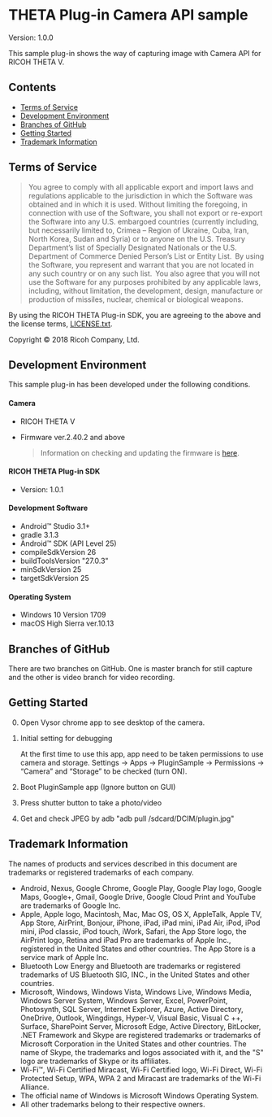 # THETA Plug-in Camera API sample

Version: 1.0.0

This sample plug-in shows the way of capturing image with Camera API for RICOH THETA V.

## Contents

* [Terms of Service](#terms)
* [Development Environment](#requirements)
* [Branches of GitHub](#branches)
* [Getting Started](#started)
* [Trademark Information](#trademark)

<a name="terms"></a>
## Terms of Service

> You agree to comply with all applicable export and import laws and regulations applicable to the jurisdiction in which the Software was obtained and in which it is used. Without limiting the foregoing, in connection with use of the Software, you shall not export or re-export the Software  into any U.S. embargoed countries (currently including, but necessarily limited to, Crimea – Region of Ukraine, Cuba, Iran, North Korea, Sudan and Syria) or  to anyone on the U.S. Treasury Department’s list of Specially Designated Nationals or the U.S. Department of Commerce Denied Person’s List or Entity List.  By using the Software, you represent and warrant that you are not located in any such country or on any such list.  You also agree that you will not use the Software for any purposes prohibited by any applicable laws, including, without limitation, the development, design, manufacture or production of missiles, nuclear, chemical or biological weapons.

By using the RICOH THETA Plug-in SDK, you are agreeing to the above and the license terms, [LICENSE.txt](LICENSE.txt).

Copyright &copy; 2018 Ricoh Company, Ltd.

<a name="requirements"></a>
## Development Environment

This sample plug-in has been developed under the following conditions.

#### Camera

* RICOH THETA V
* Firmware ver.2.40.2 and above

    > Information on checking and updating the firmware is [here](https://theta360.com/en/support/manual/v/content/pc/pc_09.html).

#### RICOH THETA Plug-in SDK
* Version: 1.0.1

#### Development Software

* Android&trade; Studio 3.1+
* gradle 3.1.3
* Android&trade; SDK (API Level 25)
* compileSdkVersion 26
* buildToolsVersion "27.0.3"
* minSdkVersion 25
* targetSdkVersion 25

#### Operating System

* Windows 10 Version 1709
* macOS High Sierra ver.10.13

<a name="branches"></a>
## Branches of GitHub
There are two branches on GitHub. One is master branch for still capture and the other is video branch for video recording.

<a name="started"></a>
## Getting Started

0. Open Vysor chrome app to see desktop of the camera.
1. Initial setting for debugging

    At the first time to use this app, app need to be taken permissions to use camera and storage.
    Settings → Apps → PluginSample → Permissions →
      “Camera” and “Storage” to be checked (turn ON).

2. Boot PluginSample app
    (Ignore button on GUI)
3. Press shutter button to take a photo/video
4. Get and check JPEG by adb
    "adb pull /sdcard/DCIM/plugin.jpg"

<a name="trademark"></a>
## Trademark Information

The names of products and services described in this document are trademarks or registered trademarks of each company.

* Android, Nexus, Google Chrome, Google Play, Google Play logo, Google Maps, Google+, Gmail, Google Drive, Google Cloud Print and YouTube are trademarks of Google Inc.
* Apple, Apple logo, Macintosh, Mac, Mac OS, OS X, AppleTalk, Apple TV, App Store, AirPrint, Bonjour, iPhone, iPad, iPad mini, iPad Air, iPod, iPod mini, iPod classic, iPod touch, iWork, Safari, the App Store logo, the AirPrint logo, Retina and iPad Pro are trademarks of Apple Inc., registered in the United States and other countries. The App Store is a service mark of Apple Inc.
* Bluetooth Low Energy and Bluetooth are trademarks or registered trademarks of US Bluetooth SIG, INC., in the United States and other countries.
* Microsoft, Windows, Windows Vista, Windows Live, Windows Media, Windows Server System, Windows Server, Excel, PowerPoint, Photosynth, SQL Server, Internet Explorer, Azure, Active Directory, OneDrive, Outlook, Wingdings, Hyper-V, Visual Basic, Visual C ++, Surface, SharePoint Server, Microsoft Edge, Active Directory, BitLocker, .NET Framework and Skype are registered trademarks or trademarks of Microsoft Corporation in the United States and other countries. The name of Skype, the trademarks and logos associated with it, and the "S" logo are trademarks of Skype or its affiliates.
* Wi-Fi™, Wi-Fi Certified Miracast, Wi-Fi Certified logo, Wi-Fi Direct, Wi-Fi Protected Setup, WPA, WPA 2 and Miracast are trademarks of the Wi-Fi Alliance.
* The official name of Windows is Microsoft Windows Operating System.
* All other trademarks belong to their respective owners.
